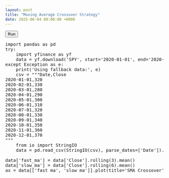 ```yaml
---
layout: post
title: "Moving Average Crossover Strategy"
date: 2025-06-04 00:00:00 +0000
---
```


<button id="run-notebook">Run</button>

<pre data-executable="true" data-language="python">
import pandas as pd
try:
    import yfinance as yf
    data = yf.download('SPY', start='2020-01-01', end='2020-12-31')
except Exception as e:
    print('Using fallback data:', e)
    csv = """Date,Close
2020-01-01,320
2020-02-01,330
2020-03-01,280
2020-04-01,290
2020-05-01,300
2020-06-01,310
2020-07-01,320
2020-08-01,330
2020-09-01,340
2020-10-01,350
2020-11-01,360
2020-12-01,370
"""
    from io import StringIO
    data = pd.read_csv(StringIO(csv), parse_dates=['Date']).set_index('Date')

data['fast_ma'] = data['Close'].rolling(3).mean()
data['slow_ma'] = data['Close'].rolling(6).mean()
ax = data[['fast_ma', 'slow_ma']].plot(title='SMA Crossover')
</pre>
<script>
document.getElementById('run-notebook').addEventListener('click', function() {
  thebe.bootstrap();
});
</script>

